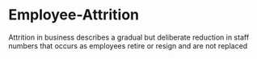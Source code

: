 # Employee-Attrition
Attrition in business describes a gradual but deliberate reduction in staff numbers that occurs as employees retire or resign and are not replaced
